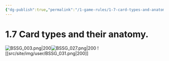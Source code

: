 ```yaml
---
{"dg-publish":true,"permalink":"/1-game-rules/1-7-card-types-and-anatomy/"}
---
```



# 1.7 Card types and their anatomy.


![BSSG_003.png|200](/img/user/BSSG_003.png)![BSSG_027.png|200](/img/user/BSSG_027.png)
![[src/site/img/user/BSSG_031.png\|200]]

